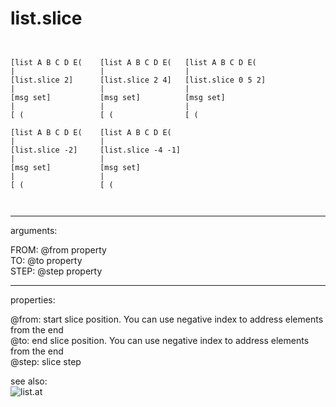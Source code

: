 # list.slice

```


[list A B C D E(    [list A B C D E(   [list A B C D E(
|                   |                  |
[list.slice 2]      [list.slice 2 4]   [list.slice 0 5 2]
|                   |                  |
[msg set]           [msg set]          [msg set]
|                   |                  |
[ (                 [ (                [ (

[list A B C D E(    [list A B C D E(
|                   |
[list.slice -2]     [list.slice -4 -1]
|                   |
[msg set]           [msg set]
|                   |
[ (                 [ (

            
```
---
arguments:

FROM: @from property<br>
TO: @to property<br>
STEP: @step property<br>

---
properties:

@from: start slice position. You can use
            negative index to address elements from the end<br>
@to: end slice position. You can use negative
            index to address elements from the end<br>
@step: slice step<br>

see also:<br>
![list.at]("img/object_list.at.png")
